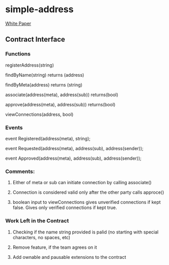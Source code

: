 # simple-address

[White Paper](https://docs.google.com/document/d/1-gT5OT1WHoQMbE1TA0rnf7LNO8i1h2Hq7YNQpI3Eh2U/edit#heading=h.8r8xt5pmlevk)


## Contract Interface


### Functions

registerAddress(string) 

findByName(string) returns (address)

findByMeta(address) returns (string)

associate(address(meta), address(sub)) returns(bool)

approve(address(meta), address(sub)) returns(bool)

viewConnections(address, bool)


### Events

event Registered(address(meta), string);

event Requested(address(meta), address(sub), address(sender));

event Approved(address(meta), address(sub), address(sender));


### Comments:

1) Either of meta or sub can initiate connection by calling associate() 

2) Connection is considered valid only after the other party calls approce() 

3) boolean input to viewConnections gives unverified connections if kept false. Gives only verified connections if kept true.

### Work Left in the Contract

1) Checking if the name string provided is palid (no starting with special characters, no spaces, etc)
   
2) Remove feature, if the team agrees on it
   
3) Add ownable and pausable extensions to the contract


